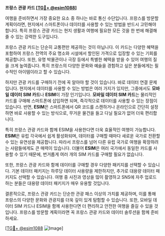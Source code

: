 **프랑스 관광 카드 [[TG💪+ @esim1088](https://t.me/s/esim1088)]**

여행을 준비하면서 가장 중요한 요소 중 하나는 바로 통신 수단입니다. 프랑스를 방문할 계획이라면, 현지에서 스마트폰이나 데이터를 사용할 수 있는 방법을 반드시 고민해야 합니다. 특히 프랑스 관광 카드는 현지 생활과 여행에 필요한 모든 것을 한 번에 해결해 줄 수 있는 강력한 도구입니다.

프랑스 관광 카드는 단순히 교통편만 제공하는 것이 아닙니다. 이 카드는 다양한 혜택을 포함하여 프랑스 전역의 주요 명소와 시설에서 할인된 가격으로 입장할 수 있는 기회를 제공합니다. 또한, 유명 박물관이나 극장 등에서 특별한 혜택을 받을 수 있어 여행의 질을 크게 높여줍니다. 특히 프랑스의 다양한 문화와 예술을 경험하고 싶은 분들에게는 필수적인 아이템이라고 할 수 있습니다.

하지만 관광 카드를 구매하기 전에 꼭 알아야 할 것이 있습니다. 바로 데이터 연결 문제입니다. 현지에서 데이터를 사용할 수 있는 방법은 여러 가지가 있지만, 그중에서도 **모바일 데이터 SIM 카드**나 **ESIM**이 가장 인기입니다. **모바일 데이터 SIM 카드**는 물리적인 카드를 구매해 스마트폰에 삽입하면 되며, 즉각적으로 데이터를 사용할 수 있는 장점이 있습니다. 반면, **ESIM**은 스마트폰에서 QR 코드를 스캔하거나 온라인으로 간단히 설정하면 바로 사용할 수 있는 방식으로, 무거운 물건을 들고 다닐 필요가 없어 더욱 편리합니다.

특히 프랑스 관광 카드와 함께 ESIM을 사용한다면 더욱 효율적인 여행이 가능합니다. **ESIM**은 유럽 각국에서 쉽게 활성화되며, 데이터를 구매할 때마다 새로운 국가로 전환할 수 있는 유연성을 제공합니다. 따라서 프랑스를 넘어 다른 유럽 국가로 여행을 확장하려는 사람들에게도 큰 매력이 있습니다. 더불어 **ESIM**은 여러 국가에서 동일한 카드를 사용할 수 있기 때문에, 번거롭게 여러 개의 SIM 카드를 구매할 필요가 없습니다.

또한, 프랑스 관광 카드와 함께 데이터를 구매할 경우 다양한 패키지를 선택할 수 있습니다. 기본 데이터 패키지는 하루당 데이터 사용량을 제한하지만, 추가로 대용량 데이터 패키지도 선택할 수 있습니다. 여행 중 사진과 영상을 많이 촬영하고 SNS에 자주 업로드하는 분들은 대용량 데이터 패키지가 매우 유용할 것입니다.

결론적으로, 프랑스 관광 카드는 단순한 관광 패스 이상의 가치를 제공하며, 이를 통해 프랑스의 다양한 문화와 관광지를 더욱 깊이 있게 탐험할 수 있습니다. 또한, 모바일 데이터 SIM 카드나 ESIM을 함께 사용한다면 더 편리하고 안전한 여행을 즐길 수 있을 것입니다. 프랑스를 방문할 계획이라면 꼭 프랑스 관광 카드와 데이터 솔루션을 함께 준비하세요.

[[TG💪+ @esim1088](https://t.me/s/esim1088) ![Image](https://i.postimg.cc/Y0z9fWf4/image.png)]